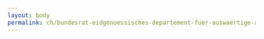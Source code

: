 ```yaml
---
layout: body
permalink: ch/bundesrat-eidgenoessisches-departement-fuer-auswaertige-angelegenheiten-staatssekretariat-politische-direktion-abteilung-europa-zentralasien-europarat-osze-regionalkoordination-osteuropa-und-zentralasien/
---
```


